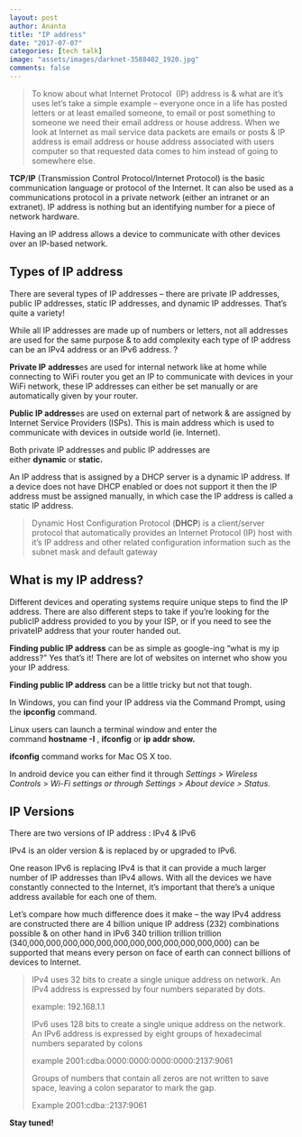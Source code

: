 ```yaml
---
layout: post
author: Ananta
title: "IP address"
date: "2017-07-07"
categories: [tech talk]
image: "assets/images/darknet-3588402_1920.jpg"
comments: false
---
```


> To know about what Internet Protocol  (IP) address is & what are it’s uses let’s take a simple example – everyone once in a life has posted letters or at least emailed someone, to email or post something to someone we need their email address or house address. When we look at Internet as mail service data packets are emails or posts & IP address is email address or house address associated with users computer so that requested data comes to him instead of going to somewhere else.

**TCP**/**IP** (Transmission Control Protocol/Internet Protocol) is the basic communication language or protocol of the Internet. It can also be used as a communications protocol in a private network (either an intranet or an extranet). IP address is nothing but an identifying number for a piece of network hardware.

Having an IP address allows a device to communicate with other devices over an IP-based network.

## Types of IP address

There are several types of IP addresses – there are private IP addresses, public IP addresses, static IP addresses, and dynamic IP addresses. That’s quite a variety!

While all IP addresses are made up of numbers or letters, not all addresses are used for the same purpose & to add complexity each type of IP address can be an IPv4 address or an IPv6 address. ?

**Private IP** **address**es are used for internal network like at home while connecting to WiFi router you get an IP to communicate with devices in your WiFi network, these IP addresses can either be set manually or are automatically given by your router.

**Public IP address**es are used on external part of network & are assigned by Internet Service Providers (ISPs). This is main address which is used to communicate with devices in outside world (ie. Internet).

Both private IP addresses and public IP addresses are either **dynamic** or **static.**

An IP address that is assigned by a DHCP server is a dynamic IP address. If a device does not have DHCP enabled or does not support it then the IP address must be assigned manually, in which case the IP address is called a static IP address.

> Dynamic Host Configuration Protocol (**DHCP**) is a client/server protocol that automatically provides an Internet Protocol (IP) host with it’s IP address and other related configuration information such as the subnet mask and default gateway

## What is my IP address?

Different devices and operating systems require unique steps to find the IP address. There are also different steps to take if you’re looking for the publicIP address provided to you by your ISP, or if you need to see the privateIP address that your router handed out.

**Finding public IP address** can be as simple as google-ing “what is my ip address?” Yes that’s it! There are lot of websites on internet who show you your IP address.

**Finding public IP address** can be a little tricky but not that tough.

In Windows, you can find your IP address via the Command Prompt, using the **ipconfig** command.

Linux users can launch a terminal window and enter the command **hostname -I** , **ifconfig** or **ip addr show.**

**ifconfig** command works for Mac OS X too.

In android device you can either find it through _Settings_ \> _Wireless Controls_ > _Wi-Fi settings or through Settings > About device > Status._

## IP Versions

There are two versions of IP address : IPv4 & IPv6

IPv4 is an older version & is replaced by or upgraded to IPv6.

One reason IPv6 is replacing IPv4 is that it can provide a much larger number of IP addresses than IPv4 allows. With all the devices we have constantly connected to the Internet, it’s important that there’s a unique address available for each one of them.

Let’s compare how much difference does it make – the way IPv4 address are constructed there are 4 billion unique IP address (232) combinations possible & on other hand in IPv6 340 trillion trillion trillion (340,000,000,000,000,000,000,000,000,000,000,000,000) can be supported that means every person on face of earth can connect billions of devices to Internet.

> IPv4 uses 32 bits to create a single unique address on network. An IPv4 address is expressed by four numbers separated by dots.
>
> example: 192.168.1.1
>
> IPv6 uses 128 bits to create a single unique address on the network. An IPv6 address is expressed by eight groups of hexadecimal numbers separated by colons
>
> example 2001:cdba:0000:0000:0000:0000:2137:9061
>
> Groups of numbers that contain all zeros are not written to save space, leaving a colon separator to mark the gap.
>
> Example 2001:cdba::2137:9061

**Stay tuned!**
